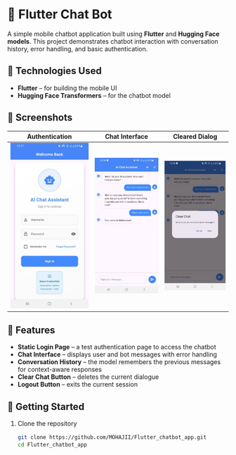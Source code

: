 # 📱 Flutter Chat Bot

A simple mobile chatbot application built using **Flutter** and **Hugging Face models**. This project demonstrates chatbot interaction with conversation history, error handling, and basic authentication.

## 🧰 Technologies Used

- **Flutter** – for building the mobile UI  
- **Hugging Face Transformers** – for the chatbot model

## 📸 Screenshots

| Authentication | Chat Interface | Cleared Dialog |
|----------------|----------------|----------------|
| ![Authentication](./chat-bot3.jpg) | ![Chat](./chat-bot2.jpg) | ![Clear Dialog](./chat-bot1.jpg) |

## 🔐 Features

- **Static Login Page** – a test authentication page to access the chatbot
- **Chat Interface** – displays user and bot messages with error handling
- **Conversation History** – the model remembers the previous messages for context-aware responses
- **Clear Chat Button** – deletes the current dialogue
- **Logout Button** – exits the current session

## 🚀 Getting Started

1. Clone the repository  
   ```bash
   git clone https://github.com/MOHAJII/Flutter_chatbot_app.git
   cd Flutter_chatbot_app
